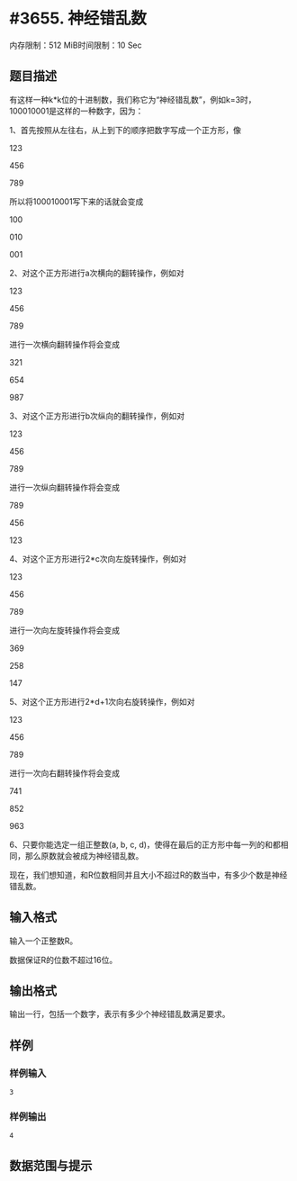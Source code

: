 # #3655. 神经错乱数

内存限制：512 MiB时间限制：10 Sec

## 题目描述

有这样一种k*k位的十进制数，我们称它为&ldquo;神经错乱数&rdquo;，例如k=3时，100010001是这样的一种数字，因为：

1、首先按照从左往右，从上到下的顺序把数字写成一个正方形，像

123

456

789

所以将100010001写下来的话就会变成

100

010

001

2、对这个正方形进行a次横向的翻转操作，例如对

123

456

789

进行一次横向翻转操作将会变成

321

654

987

3、对这个正方形进行b次纵向的翻转操作，例如对

123

456

789

进行一次纵向翻转操作将会变成

789

456

123

4、对这个正方形进行2*c次向左旋转操作，例如对

123

456

789

进行一次向左旋转操作将会变成

369

258

147

5、对这个正方形进行2*d+1次向右旋转操作，例如对

123

456

789

进行一次向右翻转操作将会变成

741

852

963

6、只要你能选定一组正整数(a, b, c, d)，使得在最后的正方形中每一列的和都相同，那么原数就会被成为神经错乱数。

现在，我们想知道，和R位数相同并且大小不超过R的数当中，有多少个数是神经错乱数。

## 输入格式

输入一个正整数R。

数据保证R的位数不超过16位。

## 输出格式

输出一行，包括一个数字，表示有多少个神经错乱数满足要求。

## 样例

### 样例输入

    
    3
    
    

### 样例输出

    
    4
    

## 数据范围与提示
